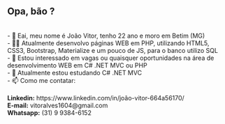 <h2><b>Opa, bão ?</b></h2> <br>
- 👋 Eai, meu nome é João Vitor, tenho 22 ano e moro em Betim (MG) <br>
- 👨‍💻 Atualmente desenvolvo páginas WEB em PHP, utilizando HTML5, CSS3, Bootstrap, Materialize e um pouco de JS, para o banco utilizo SQL <br>
- 👀 Estou interessado em vagas ou quaisquer oportunidades na área de desenvolvimento WEB em C# .NET MVC ou PHP <br>
- 🌱 Atualmente estou estudando C# .NET MVC  <br>
- 📫 Como me contatar: <br>
<br><b>Linkedin:</b> https://www.linkedin.com/in/joão-vitor-664a56170/
<br><b>E-mail:</b> vitoralves1604@gmail.com
<br><b>Whatsapp:</b> (31) 9 9384-6152

<!---
lled16/lled16 is a ✨ special ✨ repository because its `README.md` (this file) appears on your GitHub profile.
You can click the Preview link to take a look at your changes.
--->
